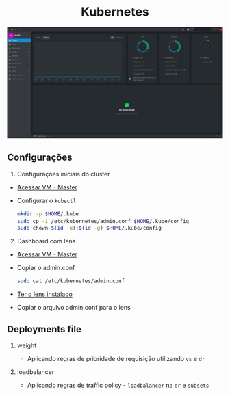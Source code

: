 <h1 align="center">Kubernetes </h1>

<p align="center">
  <img alt="k8s" src="../images/k8s-lens.jpg">
</p>

## Configurações

1. Configurações iniciais do cluster
  - [ Acessar VM - Master](/vagrant/Readme.md)
  - Configurar o `kubectl`

    ```bash
    mkdir -p $HOME/.kube
    sudo cp -i /etc/kubernetes/admin.conf $HOME/.kube/config
    sudo chown $(id -u):$(id -g) $HOME/.kube/config
    ```
2. Dashboard com lens
  - [ Acessar VM - Master](/vagrant/Readme.md)
  - Copiar o admin.conf

    ```bash
    sudo cat /etc/kubernetes/admin.conf
    ```
  - [Ter o lens instalado](https://k8slens.dev/)
  - Copiar o arquivo admin.conf para o lens

## Deployments file

1. weight
    - Aplicando regras de prioridade de requisição utilizando `vs` e `dr`
    
2. loadbalancer
    - Aplicando regras de traffic policy - `loadbalancer` na `dr` e `subsets`

